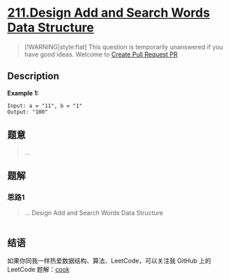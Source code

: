 # [211.Design Add and Search Words Data Structure][title]

> [!WARNING|style:flat]
> This question is temporarily unanswered if you have good ideas. Welcome to [Create Pull Request PR](https://github.com/tigbox/cook)

## Description

**Example 1:**

```
Input: a = "11", b = "1"
Output: "100"
```

## 题意
> ...

## 题解

### 思路1
> ...
Design Add and Search Words Data Structure
```go
```


## 结语

如果你同我一样热爱数据结构、算法、LeetCode，可以关注我 GitHub 上的 LeetCode 题解：[cook][me]

[title]: https://leetcode.com/problems/design-add-and-search-words-data-structure/
[me]: https://github.com/tigbox/cook
